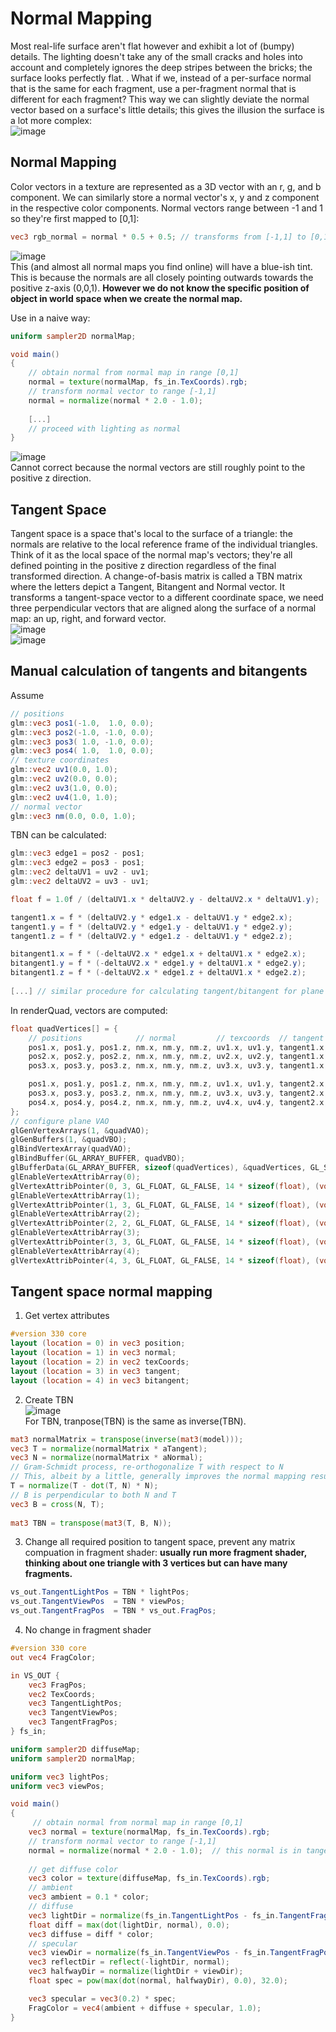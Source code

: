 # Normal Mapping
Most real-life surface aren't flat however and exhibit a lot of (bumpy) details.
The lighting doesn't take any of the small cracks and holes into account and completely ignores the deep stripes between the bricks; the surface looks perfectly flat. 
. What if we, instead of a per-surface normal that is the same for each fragment, use a per-fragment normal that is different for each fragment? This way we can slightly deviate the normal vector based on a surface's little details; 
this gives the illusion the surface is a lot more complex:  
![image](https://user-images.githubusercontent.com/98029669/214222896-e01ca6b8-236a-40d5-93c1-b63e7d6d8c4c.png)  

## Normal Mapping
Color vectors in a texture are represented as a 3D vector with an r, g, and b component.
We can similarly store a normal vector's x, y and z component in the respective color components. 
Normal vectors range between -1 and 1 so they're first mapped to [0,1]:
```GLSL
vec3 rgb_normal = normal * 0.5 + 0.5; // transforms from [-1,1] to [0,1]  
```
![image](https://user-images.githubusercontent.com/98029669/214223174-9c5b0a15-e81e-4958-8e28-52ff93a6d9c6.png)  
This (and almost all normal maps you find online) will have a blue-ish tint. 
This is because the normals are all closely pointing outwards towards the positive z-axis  (0,0,1).
__However we do not know the specific position of object in world space when we create the normal map.__

Use in a naive way:
```GLSL
uniform sampler2D normalMap;  

void main()
{           
    // obtain normal from normal map in range [0,1]
    normal = texture(normalMap, fs_in.TexCoords).rgb;
    // transform normal vector to range [-1,1]
    normal = normalize(normal * 2.0 - 1.0);   
  
    [...]
    // proceed with lighting as normal
}  
```
![image](https://user-images.githubusercontent.com/98029669/214223679-6957e168-0776-4734-96e5-880f85b0d720.png)  
Cannot correct because the normal vectors are still roughly point to the positive z direction.  
## Tangent Space
Tangent space is a space that's local to the surface of a triangle: the normals are relative to the local reference frame of the individual triangles.
Think of it as the local space of the normal map's vectors; they're all defined pointing in the positive z direction regardless of the final transformed direction.
A change-of-basis matrix is called a TBN matrix where the letters depict a Tangent, Bitangent and Normal vector. It transforms a tangent-space vector to a different coordinate space, 
we need three perpendicular vectors that are aligned along the surface of a normal map: an up, right, and forward vector.  
![image](https://user-images.githubusercontent.com/98029669/214226466-6d7a071a-2dc5-4fca-94e2-3d3a364d89aa.png)  
![image](https://user-images.githubusercontent.com/98029669/214228864-7794e3d6-c3d0-4ceb-bc57-9b86f8bcb7fb.png)

## Manual calculation of tangents and bitangents
Assume
```GLSL
// positions
glm::vec3 pos1(-1.0,  1.0, 0.0);
glm::vec3 pos2(-1.0, -1.0, 0.0);
glm::vec3 pos3( 1.0, -1.0, 0.0);
glm::vec3 pos4( 1.0,  1.0, 0.0);
// texture coordinates
glm::vec2 uv1(0.0, 1.0);
glm::vec2 uv2(0.0, 0.0);
glm::vec2 uv3(1.0, 0.0);
glm::vec2 uv4(1.0, 1.0);
// normal vector
glm::vec3 nm(0.0, 0.0, 1.0);  
```
TBN can be calculated:
```GLSL
glm::vec3 edge1 = pos2 - pos1;
glm::vec3 edge2 = pos3 - pos1;
glm::vec2 deltaUV1 = uv2 - uv1;
glm::vec2 deltaUV2 = uv3 - uv1;  

float f = 1.0f / (deltaUV1.x * deltaUV2.y - deltaUV2.x * deltaUV1.y);

tangent1.x = f * (deltaUV2.y * edge1.x - deltaUV1.y * edge2.x);
tangent1.y = f * (deltaUV2.y * edge1.y - deltaUV1.y * edge2.y);
tangent1.z = f * (deltaUV2.y * edge1.z - deltaUV1.y * edge2.z);

bitangent1.x = f * (-deltaUV2.x * edge1.x + deltaUV1.x * edge2.x);
bitangent1.y = f * (-deltaUV2.x * edge1.y + deltaUV1.x * edge2.y);
bitangent1.z = f * (-deltaUV2.x * edge1.z + deltaUV1.x * edge2.z);
  
[...] // similar procedure for calculating tangent/bitangent for plane's second triangle
```
In renderQuad, vectors are computed:
```C++
float quadVertices[] = {
    // positions            // normal         // texcoords  // tangent                          // bitangent
    pos1.x, pos1.y, pos1.z, nm.x, nm.y, nm.z, uv1.x, uv1.y, tangent1.x, tangent1.y, tangent1.z, bitangent1.x, bitangent1.y, bitangent1.z,
    pos2.x, pos2.y, pos2.z, nm.x, nm.y, nm.z, uv2.x, uv2.y, tangent1.x, tangent1.y, tangent1.z, bitangent1.x, bitangent1.y, bitangent1.z,
    pos3.x, pos3.y, pos3.z, nm.x, nm.y, nm.z, uv3.x, uv3.y, tangent1.x, tangent1.y, tangent1.z, bitangent1.x, bitangent1.y, bitangent1.z,

    pos1.x, pos1.y, pos1.z, nm.x, nm.y, nm.z, uv1.x, uv1.y, tangent2.x, tangent2.y, tangent2.z, bitangent2.x, bitangent2.y, bitangent2.z,
    pos3.x, pos3.y, pos3.z, nm.x, nm.y, nm.z, uv3.x, uv3.y, tangent2.x, tangent2.y, tangent2.z, bitangent2.x, bitangent2.y, bitangent2.z,
    pos4.x, pos4.y, pos4.z, nm.x, nm.y, nm.z, uv4.x, uv4.y, tangent2.x, tangent2.y, tangent2.z, bitangent2.x, bitangent2.y, bitangent2.z
};
// configure plane VAO
glGenVertexArrays(1, &quadVAO);
glGenBuffers(1, &quadVBO);
glBindVertexArray(quadVAO);
glBindBuffer(GL_ARRAY_BUFFER, quadVBO);
glBufferData(GL_ARRAY_BUFFER, sizeof(quadVertices), &quadVertices, GL_STATIC_DRAW);
glEnableVertexAttribArray(0);
glVertexAttribPointer(0, 3, GL_FLOAT, GL_FALSE, 14 * sizeof(float), (void*)0);
glEnableVertexAttribArray(1);
glVertexAttribPointer(1, 3, GL_FLOAT, GL_FALSE, 14 * sizeof(float), (void*)(3 * sizeof(float)));
glEnableVertexAttribArray(2);
glVertexAttribPointer(2, 2, GL_FLOAT, GL_FALSE, 14 * sizeof(float), (void*)(6 * sizeof(float)));
glEnableVertexAttribArray(3);
glVertexAttribPointer(3, 3, GL_FLOAT, GL_FALSE, 14 * sizeof(float), (void*)(8 * sizeof(float)));
glEnableVertexAttribArray(4);
glVertexAttribPointer(4, 3, GL_FLOAT, GL_FALSE, 14 * sizeof(float), (void*)(11 * sizeof(float)));
```
## Tangent space normal mapping
1. Get vertex attributes
```GLSL
#version 330 core
layout (location = 0) in vec3 position;
layout (location = 1) in vec3 normal;
layout (location = 2) in vec2 texCoords;
layout (location = 3) in vec3 tangent;
layout (location = 4) in vec3 bitangent;
```
2. Create TBN  
![image](https://user-images.githubusercontent.com/98029669/214232509-0ff835e0-0c22-4442-8a1a-27b27b63c367.png)  
For TBN, tranpose(TBN) is the same as inverse(TBN).
```GLSL
mat3 normalMatrix = transpose(inverse(mat3(model)));
vec3 T = normalize(normalMatrix * aTangent);
vec3 N = normalize(normalMatrix * aNormal);
// Gram-Schmidt process, re-orthogonalize T with respect to N
// This, albeit by a little, generally improves the normal mapping results with a little extra cost.
T = normalize(T - dot(T, N) * N);
// B is perpendicular to both N and T
vec3 B = cross(N, T);
    
mat3 TBN = transpose(mat3(T, B, N));   
```
3. Change all required position to tangent space, prevent any matrix compuation in fragment shader: 
__usually run more fragment shader, thinking about one triangle with 3 vertices but can have many fragments.__
```GLSL
vs_out.TangentLightPos = TBN * lightPos;
vs_out.TangentViewPos  = TBN * viewPos;
vs_out.TangentFragPos  = TBN * vs_out.FragPos;
```
4. No change in fragment shader
```GLSL
#version 330 core
out vec4 FragColor;

in VS_OUT {
    vec3 FragPos;
    vec2 TexCoords;
    vec3 TangentLightPos;
    vec3 TangentViewPos;
    vec3 TangentFragPos;
} fs_in;

uniform sampler2D diffuseMap;
uniform sampler2D normalMap;

uniform vec3 lightPos;
uniform vec3 viewPos;

void main()
{           
     // obtain normal from normal map in range [0,1]
    vec3 normal = texture(normalMap, fs_in.TexCoords).rgb;
    // transform normal vector to range [-1,1]
    normal = normalize(normal * 2.0 - 1.0);  // this normal is in tangent space
   
    // get diffuse color
    vec3 color = texture(diffuseMap, fs_in.TexCoords).rgb;
    // ambient
    vec3 ambient = 0.1 * color;
    // diffuse
    vec3 lightDir = normalize(fs_in.TangentLightPos - fs_in.TangentFragPos);
    float diff = max(dot(lightDir, normal), 0.0);
    vec3 diffuse = diff * color;
    // specular
    vec3 viewDir = normalize(fs_in.TangentViewPos - fs_in.TangentFragPos);
    vec3 reflectDir = reflect(-lightDir, normal);
    vec3 halfwayDir = normalize(lightDir + viewDir);  
    float spec = pow(max(dot(normal, halfwayDir), 0.0), 32.0);

    vec3 specular = vec3(0.2) * spec;
    FragColor = vec4(ambient + diffuse + specular, 1.0);
}
```




